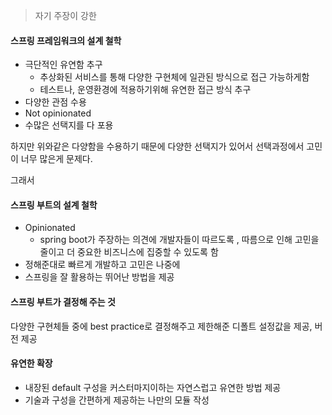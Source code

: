 
> 자기 주장이 강한

#### 스프링 프레임워크의 설계 철학

- 극단적인 유연함 추구
	- 추상화된 서비스를 통해 다양한 구현체에 일관된 방식으로 접근 가능하게함
	- 테스트나, 운영환경에 적용하기위해 유연한 접근 방식 추구
- 다양한 관점 수용
- Not opinionated 
- 수많은 선택지를 다 포용

하지만 위와같은 다양함을 수용하기 때문에 다양한 선택지가 있어서 선택과정에서 고민이 너무 많은게 문제다.

그래서

#### 스프링 부트의 설계 철학

- Opinionated
	- spring boot가 주장하는 의견에 개발자들이 따르도록 , 따름으로 인해 고민을 줄이고 더 중요한 비즈니스에 집중할 수 있도록 함
- 정해준대로 빠르게 개발하고 고민은 나중에
- 스프링을 잘 활용하는 뛰어난 방법을 제공


#### 스프링 부트가 결정해 주는 것

다양한 구현체들 중에 best practice로 결정해주고 제한해준 디폴트 설정값을 제공, 버전 제공


#### 유연한 확장

- 내장된 default 구성을 커스터마지이하는 자연스럽고 유연한 방법 제공
- 기술과 구성을 간편하게 제공하는 나만의 모듈 작성
